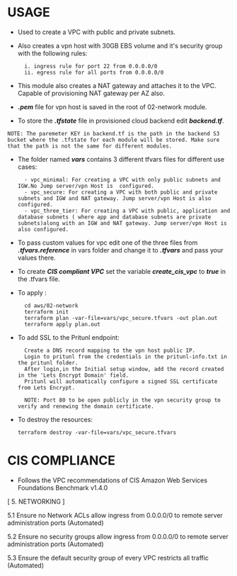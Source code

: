 # USAGE

- Used to create a VPC with public and private subnets. 
- Also creates a vpn host with 30GB EBS volume and it's security group with the following rules:

        i. ingress rule for port 22 from 0.0.0.0/0
        ii. egress rule for all ports from 0.0.0.0/0

- This module also creates a NAT gateway and attaches it to the VPC. Capable of provisioning NAT gateway per AZ also. 

- ***.pem*** file for vpn host is saved in the root of 02-network module.

- To store the ***.tfstate*** file in provisioned cloud backend edit ***backend.tf***.

```
NOTE: The paremeter KEY in backend.tf is the path in the backend S3 bucket where the .tfstate for each module will be stored. Make sure that the path is not the same for different modules.
```
- The folder named ***vars*** contains 3 different tfvars files for different use cases:

        - vpc_minimal: For creating a VPC with only public subnets and IGW.No Jump server/vpn Host is  configured.
        - vpc_secure: For creating a VPC with both public and private subnets and IGW and NAT gateway. Jump server/vpn Host is also configured.
        - vpc_three_tier: For creating a VPC with public, application and database subnets ( where app and database subnets are private subnets)along with an IGW and NAT gateway. Jump server/vpn Host is also configured.

- To pass custom values for vpc edit one of the three files from ***.tfvars.reference*** in vars folder and change it to ***.tfvars*** and pass your values there.

- To create ***CIS compliant VPC*** set the variable ***create_cis_vpc*** to ***true*** in the .tfvars file.

- To apply  :

        cd aws/02-network
        terraform init
        terraform plan -var-file=vars/vpc_secure.tfvars -out plan.out   
        terraform apply plan.out 

- To add SSL to the Pritunl endpoint:
        
        Create a DNS record mapping to the vpn host public IP.
        Login to pritunl from the credentials in the pritunl-info.txt in the pritunl folder.
        After login,in the Initial setup window, add the record created in the 'Lets Encrypt Domain' field.
        Pritunl will automatically configure a signed SSL certificate from Lets Encrypt.

        NOTE: Port 80 to be open publicly in the vpn security group to verify and renewing the domain certificate.


- To destroy the resources:

      terraform destroy -var-file=vars/vpc_secure.tfvars

# CIS COMPLIANCE 

- Follows the VPC recommendations of CIS Amazon Web Services Foundations Benchmark v1.4.0 

[ 5. NETWORKING ]

5.1 Ensure no Network ACLs allow ingress from 0.0.0.0/0 to remote 
server administration ports (Automated)

5.2 Ensure no security groups allow ingress from 0.0.0.0/0 to remote 
server administration ports (Automated)

5.3 Ensure the default security group of every VPC restricts all traffic 
(Automated)

